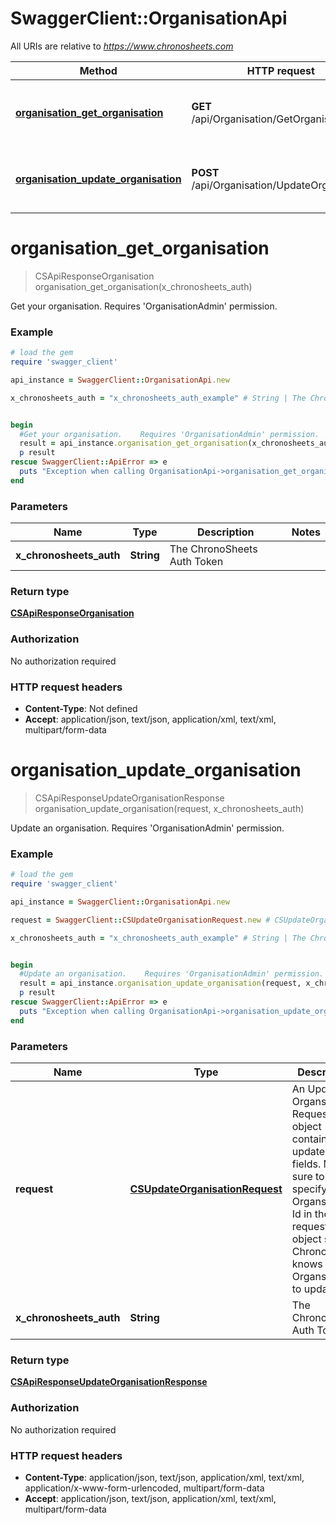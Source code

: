 # SwaggerClient::OrganisationApi

All URIs are relative to *https://www.chronosheets.com*

Method | HTTP request | Description
------------- | ------------- | -------------
[**organisation_get_organisation**](OrganisationApi.md#organisation_get_organisation) | **GET** /api/Organisation/GetOrganisation | Get your organisation.    Requires &#39;OrganisationAdmin&#39; permission.
[**organisation_update_organisation**](OrganisationApi.md#organisation_update_organisation) | **POST** /api/Organisation/UpdateOrganisation | Update an organisation.    Requires &#39;OrganisationAdmin&#39; permission.


# **organisation_get_organisation**
> CSApiResponseOrganisation organisation_get_organisation(x_chronosheets_auth)

Get your organisation.    Requires 'OrganisationAdmin' permission.

### Example
```ruby
# load the gem
require 'swagger_client'

api_instance = SwaggerClient::OrganisationApi.new

x_chronosheets_auth = "x_chronosheets_auth_example" # String | The ChronoSheets Auth Token


begin
  #Get your organisation.    Requires 'OrganisationAdmin' permission.
  result = api_instance.organisation_get_organisation(x_chronosheets_auth)
  p result
rescue SwaggerClient::ApiError => e
  puts "Exception when calling OrganisationApi->organisation_get_organisation: #{e}"
end
```

### Parameters

Name | Type | Description  | Notes
------------- | ------------- | ------------- | -------------
 **x_chronosheets_auth** | **String**| The ChronoSheets Auth Token | 

### Return type

[**CSApiResponseOrganisation**](CSApiResponseOrganisation.md)

### Authorization

No authorization required

### HTTP request headers

 - **Content-Type**: Not defined
 - **Accept**: application/json, text/json, application/xml, text/xml, multipart/form-data



# **organisation_update_organisation**
> CSApiResponseUpdateOrganisationResponse organisation_update_organisation(request, x_chronosheets_auth)

Update an organisation.    Requires 'OrganisationAdmin' permission.

### Example
```ruby
# load the gem
require 'swagger_client'

api_instance = SwaggerClient::OrganisationApi.new

request = SwaggerClient::CSUpdateOrganisationRequest.new # CSUpdateOrganisationRequest | An Update Organsation Request object containing updated fields.  Make sure to specify the Organsation Id in the request object so that ChronoSheets knows which Organsation to update

x_chronosheets_auth = "x_chronosheets_auth_example" # String | The ChronoSheets Auth Token


begin
  #Update an organisation.    Requires 'OrganisationAdmin' permission.
  result = api_instance.organisation_update_organisation(request, x_chronosheets_auth)
  p result
rescue SwaggerClient::ApiError => e
  puts "Exception when calling OrganisationApi->organisation_update_organisation: #{e}"
end
```

### Parameters

Name | Type | Description  | Notes
------------- | ------------- | ------------- | -------------
 **request** | [**CSUpdateOrganisationRequest**](CSUpdateOrganisationRequest.md)| An Update Organsation Request object containing updated fields.  Make sure to specify the Organsation Id in the request object so that ChronoSheets knows which Organsation to update | 
 **x_chronosheets_auth** | **String**| The ChronoSheets Auth Token | 

### Return type

[**CSApiResponseUpdateOrganisationResponse**](CSApiResponseUpdateOrganisationResponse.md)

### Authorization

No authorization required

### HTTP request headers

 - **Content-Type**: application/json, text/json, application/xml, text/xml, application/x-www-form-urlencoded, multipart/form-data
 - **Accept**: application/json, text/json, application/xml, text/xml, multipart/form-data



